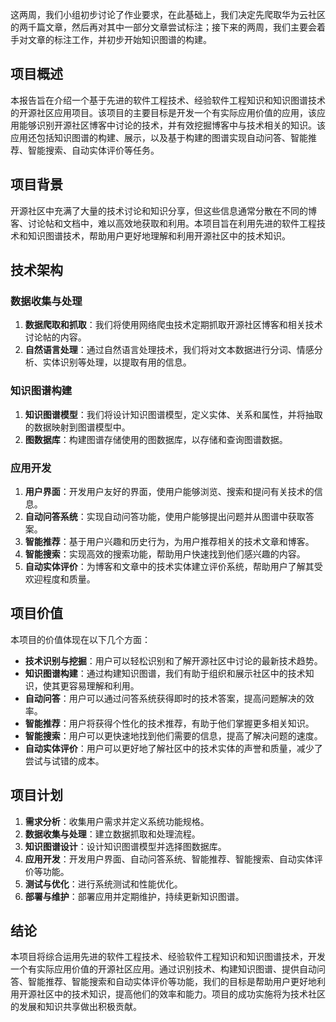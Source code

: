 这两周，我们小组初步讨论了作业要求，在此基础上，我们决定先爬取华为云社区的两千篇文章，然后再对其中一部分文章尝试标注；接下来的两周，我们主要会着手对文章的标注工作，并初步开始知识图谱的构建。









## 项目概述

本报告旨在介绍一个基于先进的软件工程技术、经验软件工程知识和知识图谱技术的开源社区应用项目。该项目的主要目标是开发一个有实际应用价值的应用，该应用能够识别开源社区博客中讨论的技术，并有效挖掘博客中与技术相关的知识。该应用还包括知识图谱的构建、展示，以及基于构建的图谱实现自动问答、智能推荐、智能搜索、自动实体评价等任务。

## 项目背景

开源社区中充满了大量的技术讨论和知识分享，但这些信息通常分散在不同的博客、讨论帖和文档中，难以高效地获取和利用。本项目旨在利用先进的软件工程技术和知识图谱技术，帮助用户更好地理解和利用开源社区中的技术知识。

## 技术架构

### 数据收集与处理

1. **数据爬取和抓取**：我们将使用网络爬虫技术定期抓取开源社区博客和相关技术讨论帖的内容。
2. **自然语言处理**：通过自然语言处理技术，我们将对文本数据进行分词、情感分析、实体识别等处理，以提取有用的信息。

### 知识图谱构建

1. **知识图谱模型**：我们将设计知识图谱模型，定义实体、关系和属性，并将抽取的数据映射到图谱模型中。
2. **图数据库**：构建图谱存储使用的图数据库，以存储和查询图谱数据。

### 应用开发

1. **用户界面**：开发用户友好的界面，使用户能够浏览、搜索和提问有关技术的信息。
2. **自动问答系统**：实现自动问答功能，使用户能够提出问题并从图谱中获取答案。
3. **智能推荐**：基于用户兴趣和历史行为，为用户推荐相关的技术文章和博客。
4. **智能搜索**：实现高效的搜索功能，帮助用户快速找到他们感兴趣的内容。
5. **自动实体评价**：为博客和文章中的技术实体建立评价系统，帮助用户了解其受欢迎程度和质量。

## 项目价值

本项目的价值体现在以下几个方面：

- **技术识别与挖掘**：用户可以轻松识别和了解开源社区中讨论的最新技术趋势。
- **知识图谱构建**：通过构建知识图谱，我们有助于组织和展示社区中的技术知识，使其更容易理解和利用。
- **自动问答**：用户可以通过问答系统获得即时的技术答案，提高问题解决的效率。
- **智能推荐**：用户将获得个性化的技术推荐，有助于他们掌握更多相关知识。
- **智能搜索**：用户可以更快速地找到他们需要的信息，提高了解决问题的速度。
- **自动实体评价**：用户可以更好地了解社区中的技术实体的声誉和质量，减少了尝试与试错的成本。

## 项目计划

1. **需求分析**：收集用户需求并定义系统功能规格。
2. **数据收集与处理**：建立数据抓取和处理流程。
3. **知识图谱设计**：设计知识图谱模型并选择图数据库。
4. **应用开发**：开发用户界面、自动问答系统、智能推荐、智能搜索、自动实体评价等功能。
5. **测试与优化**：进行系统测试和性能优化。
6. **部署与维护**：部署应用并定期维护，持续更新知识图谱。

## 结论

本项目将综合运用先进的软件工程技术、经验软件工程知识和知识图谱技术，开发一个有实际应用价值的开源社区应用。通过识别技术、构建知识图谱、提供自动问答、智能推荐、智能搜索和自动实体评价等功能，我们的目标是帮助用户更好地利用开源社区中的技术知识，提高他们的效率和能力。项目的成功实施将为技术社区的发展和知识共享做出积极贡献。
